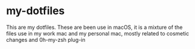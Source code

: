 # my-dotfiles
This are my dotfiles. These are been use in macOS, it is a mixture of the files use in my work mac and my personal mac, mostly related to cosmetic changes and 0h-my-zsh plug-in
